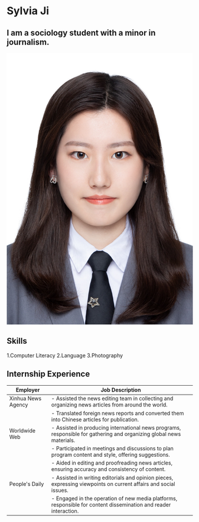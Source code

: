 # Sylvia Ji
## I am a sociology student with a minor in journalism.
![ID photo.JPG](https://github.com/sylviaji0225/J124/blob/main/证件照.JPG )
## Skills

1.Computer Literacy
2.Language
3.Photography

## Internship Experience
| Employer                 | Job Description                                                                                                      |
|--------------------------|----------------------------------------------------------------------------------------------------------------------|
| Xinhua News Agency       | - Assisted the news editing team in collecting and organizing news articles from around the world.                   |
|                          | - Translated foreign news reports and converted them into Chinese articles for publication.                          |
| Worldwide Web            | - Assisted in producing international news programs, responsible for gathering and organizing global news materials. |
|                          | - Participated in meetings and discussions to plan program content and style, offering suggestions.                  |
|                          | - Aided in editing and proofreading news articles, ensuring accuracy and consistency of content.                     |
| People's Daily           | - Assisted in writing editorials and opinion pieces, expressing viewpoints on current affairs and social issues.     |
|                          | - Engaged in the operation of new media platforms, responsible for content dissemination and reader interaction.     |


